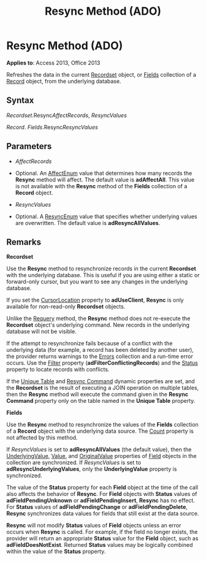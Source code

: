 ﻿---
title: Resync Method (ADO)
TOCTitle: Resync Method (ADO)
ms:assetid: f594a200-56e6-fcf5-9b0a-900c56377f24
ms:mtpsurl: https://msdn.microsoft.com/library/JJ250251(v=office.15)
ms:contentKeyID: 48548717
ms.date: 09/18/2015
mtps_version: v=office.15
---

# Resync Method (ADO)


**Applies to**: Access 2013, Office 2013



Refreshes the data in the current [Recordset](recordset-object-ado.md) object, or [Fields](fields-collection-ado.md) collection of a [Record](record-object-ado.md) object, from the underlying database.

## Syntax

*Recordset*.Resync*AffectRecords*, *ResyncValues*

*Record*. *Fields*.Resync*ResyncValues*

## Parameters

  - *AffectRecords*

  - Optional. An [AffectEnum](affectenum.md) value that determines how many records the **Resync** method will affect. The default value is **adAffectAll**. This value is not available with the **Resync** method of the **Fields** collection of a **Record** object.

  - *ResyncValues*

  - Optional. A [ResyncEnum](resyncenum.md) value that specifies whether underlying values are overwritten. The default value is **adResyncAllValues**.

## Remarks

**Recordset**

Use the **Resync** method to resynchronize records in the current **Recordset** with the underlying database. This is useful if you are using either a static or forward-only cursor, but you want to see any changes in the underlying database.

If you set the [CursorLocation](cursorlocation-property-ado.md) property to **adUseClient**, **Resync** is only available for non-read-only **Recordset** objects.

Unlike the [Requery](requery-method-ado.md) method, the **Resync** method does not re-execute the **Recordset** object's underlying command. New records in the underlying database will not be visible.

If the attempt to resynchronize fails because of a conflict with the underlying data (for example, a record has been deleted by another user), the provider returns warnings to the [Errors](errors-collection-ado.md) collection and a run-time error occurs. Use the [Filter](filter-property-ado.md) property (**adFilterConflictingRecords**) and the [Status](status-property-ado-recordset.md) property to locate records with conflicts.

If the [Unique Table](unique-table-unique-schema-unique-catalog-properties-dynamic-ado.md) and [Resync Command](resync-command-property-dynamic-ado.md) dynamic properties are set, and the **Recordset** is the result of executing a JOIN operation on multiple tables, then the **Resync** method will execute the command given in the **Resync Command** property only on the table named in the **Unique Table** property.

**Fields**

Use the **Resync** method to resynchronize the values of the **Fields** collection of a **Record** object with the underlying data source. The [Count](count-property-ado.md) property is not affected by this method.

If *ResyncValues* is set to **adResyncAllValues** (the default value), then the [UnderlyingValue](underlyingvalue-property-ado.md), [Value](value-property-ado.md), and [OriginalValue](originalvalue-property-ado.md) properties of [Field](field-object-ado.md) objects in the collection are synchronized. If *ResyncValues* is set to **adResyncUnderlyingValues**, only the **UnderlyingValue** property is synchronized.

The value of the **Status** property for each **Field** object at the time of the call also affects the behavior of **Resync**. For **Field** objects with **Status** values of **adFieldPendingUnknown** or **adFieldPendingInsert**, **Resync** has no effect. For **Status** values of **adFieldPendingChange** or **adFieldPendingDelete**, **Resync** synchronizes data values for fields that still exist at the data source.

**Resync** will not modify **Status** values of **Field** objects unless an error occurs when **Resync** is called. For example, if the field no longer exists, the provider will return an appropriate **Status** value for the **Field** object, such as **adFieldDoesNotExist**. Returned **Status** values may be logically combined within the value of the **Status** property.

